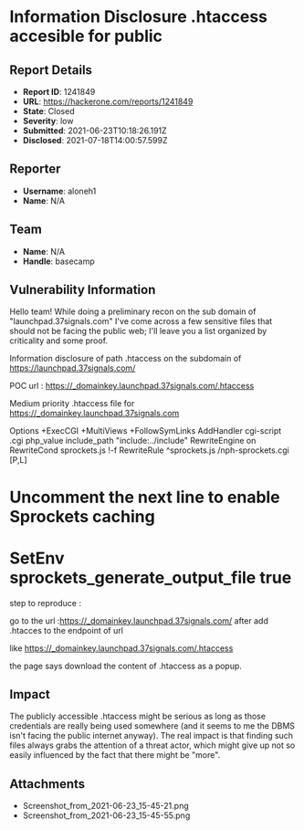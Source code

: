 # Information Disclosure .htaccess accesible for public

## Report Details
- **Report ID**: 1241849
- **URL**: https://hackerone.com/reports/1241849
- **State**: Closed
- **Severity**: low
- **Submitted**: 2021-06-23T10:18:26.191Z
- **Disclosed**: 2021-07-18T14:00:57.599Z

## Reporter
- **Username**: aloneh1
- **Name**: N/A

## Team
- **Name**: N/A
- **Handle**: basecamp

## Vulnerability Information
Hello team!
While doing a preliminary recon on the sub domain of  "launchpad.37signals.com"  I've come across a few sensitive files that should not be facing the public web; I'll leave you a list organized by criticality and some proof.

Information disclosure of path .htaccess on the subdomain of https://launchpad.37signals.com/

POC url : https://_domainkey.launchpad.37signals.com/.htaccess

Medium priority
.htaccess file for https://_domainkey.launchpad.37signals.com 

Options +ExecCGI +MultiViews +FollowSymLinks
AddHandler cgi-script .cgi
php_value include_path "include:../include"
RewriteEngine on
RewriteCond sprockets.js !-f
RewriteRule ^sprockets\.js /nph-sprockets.cgi [P,L]

# Uncomment the next line to enable Sprockets caching
# SetEnv sprockets_generate_output_file true

step to reproduce :

go to the url :https://_domainkey.launchpad.37signals.com/
after add .htacces to the endpoint of url 

like https://_domainkey.launchpad.37signals.com/.htaccess


the page says download the content of .htaccess as a popup.

## Impact

The publicly accessible .htaccess  might be serious as long as those credentials are really being used somewhere (and it seems to me the DBMS isn't facing the public internet anyway). The real impact is that finding such files always grabs the attention of a threat actor, which might give up not so easily influenced by the fact that there might be "more".

## Attachments
- Screenshot_from_2021-06-23_15-45-21.png
- Screenshot_from_2021-06-23_15-45-55.png
